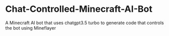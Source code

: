 # Chat-Controlled-Minecraft-AI-Bot
A Minecraft AI bot that uses chatgpt3.5 turbo to generate code that controls the bot using Mineflayer 
